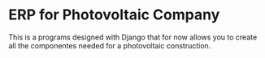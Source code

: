 # ERP for Photovoltaic Company
This is a programs designed with Django that for now allows you to create all the componentes needed for a photovoltaic construction.

